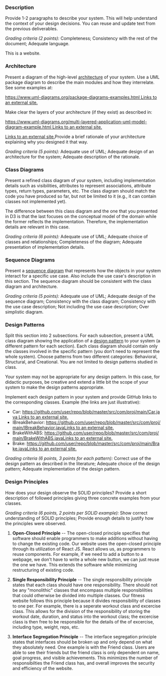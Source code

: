 ### Description

Provide 1-2 paragraphs to describe your system. This will help understand the context of your design decisions. You can reuse and update text from the previous deliverables.

_Grading criteria (2 points):_ Completeness; Consistency with the rest of the document; Adequate language.

This is a website.

### Architecture

Present a diagram of the high-level [architecture](https://en.wikipedia.org/wiki/List_of_software_architecture_styles_and_patterns) of your system. Use a UML package diagram to describe the main modules and how they interrelate. See some examples at:

[https://www.uml-diagrams.org/package-diagrams-examples.html Links to an external site.](https://www.uml-diagrams.org/package-diagrams-examples.html)

Make clear the layers of your architecture (if they exist) as described in:

[https://www.uml-diagrams.org/multi-layered-application-uml-model-diagram-example.html Links to an external site.](https://www.uml-diagrams.org/multi-layered-application-uml-model-diagram-example.html)

[Links to an external site.](https://www.uml-diagrams.org/multi-layered-application-uml-model-diagram-example.html)Provide a brief rationale of your architecture explaining why you designed it that way. 

_Grading criteria (5 points):_ Adequate use of UML; Adequate design of an architecture for the system; Adequate description of the rationale.

### Class Diagrams

Present a refined class diagram of your system, including implementation details such as visibilities, attributes to represent associations, attribute types, return types, parameters, etc. The class diagram should match the code you have produced so far, but not be limited to it (e.g., it can contain classes not implemented yet). 

The difference between this class diagram and the one that you presented in D3 is that the last focuses on the conceptual model of the domain while the former reflects the implementation. Therefore, the implementation details are relevant in this case. 

_Grading criteria (6 points):_ Adequate use of UML; Adequate choice of classes and relationships; Completeness of the diagram; Adequate presentation of implementation details. 

### Sequence Diagrams

Present a [sequence diagram](http://agilemodeling.com/artifacts/sequenceDiagram.htm) that represents how the objects in your system interact for a specific use case. Also include the use case's description in this section. The sequence diagram should be consistent with the class diagram and architecture. 

_Grading criteria (5 points):_ Adequate use of UML; Adequate design of the sequence diagram; Consistency with the class diagram; Consistency with the use case description; Not including the use case description; Over simplistic diagram.

### Design Patterns

Split this section into 2 subsections. For each subsection, present a UML class diagram showing the application of a [design pattern](https://sourcemaking.com/design_patterns) to your system (a different pattern for each section). Each class diagram should contain only the classes involved in the specific pattern (you don’t need to represent the whole system). Choose patterns from two different categories: Behavioral, Structural, and Creational. You are not limited to design patterns studied in class. 

Your system may not be appropriate for any design pattern. In this case, for didactic purposes, be creative and extend a little bit the scope of your system to make the design patterns appropriate. 

Implement each design pattern in your system and provide GitHub links to the corresponding classes. Example (the links are just illustrative):

- Car: [https://github.com/user/repo/blob/master/src/com/proj/main/Car.java Links to an external site.](https://github.com/user/repo/blob/master/src/com/proj/main/Car.java)
- IBreakBehavior: [https://github.com/user/repo/blob/master/src/com/proj/main/IBreakBehavior.javaLinks to an external site.](https://github.com/user/repo/blob/master/src/com/proj/main/IBreakBehavior.java)
- BrakeWithABS: [https://github.com/user/repo/blob/master/src/com/proj/main/BrakeWithABS.javaLinks to an external site.](https://github.com/user/repo/blob/master/src/com/proj/main/BrakeWithABS.java)
- Brake: [https://github.com/user/repo/blob/master/src/com/proj/main/Brake.javaLinks to an external site.](https://github.com/user/repo/blob/master/src/com/proj/main/Brake.java)

_Grading criteria (6 points, 3 points for each pattern):_ Correct use of the design pattern as described in the literature; Adequate choice of the design pattern; Adequate implementation of the design pattern.

### Design Principles

How does your design observe the SOLID principles? Provide a short description of followed principles giving three concrete examples from your classes. 

_Grading criteria (6 points, 2 points per SOLID example):_ Show correct understanding of SOLID principles; Provide enough details to justify how the principles were observed.

1. **Open-Closed Principle** -- The open-closed principle specifies that software should enable programmers to make additions without having to change the existing code. Our website uses the open-closed principle through its utilization of React JS. React allows us, as programmers to reuse components. For example, if we need to add a button to a webpage, we don't have to write a whole new button, we can just reuse the one we have. This extends the software while minimizing restructuring of existing code.

2. **Single Responsibility Principle** -- The single responsibility principle states that each class should have one responsibility. There should not be any "monolithic" classes that encompass multiple responsiblilties that could otherwise be divided into multiple classes. Our fitness website follows this principle because it divides responsibility of classes to one per. For example, there is a seperate workout class and excercise class. This allows for the division of the responsibility of storing the workout date, duration, and status into the  workout class; the excercise class is then free to be responsible for the details of the of excercise, including type, weight, reps, etc.

3. **Interface Segregation Principle** -- The interface segregation principle states that interfaces should be broken up and only depend on what they absolutely need. One example is with the Friend class. Users are able to see their friends but the friend class is only dependent on name, goal progress, and visible achievements. This minimizes the number of responsibilties the Friend class has, and overall improves the security and efficiency of the website.